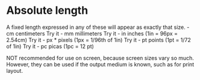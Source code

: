 # Absolute length
A fixed length expressed in any of these will appear as exactly that size.
		- cm	centimeters Try it
		- mm	millimeters Try it
		- in	inches (1in = 96px = 2.54cm) Try it
		- px *	pixels (1px = 1/96th of 1in) Try it
		- pt	points (1pt = 1/72 of 1in) Try it
		- pc	picas (1pc = 12 pt)

NOT recommended for use on screen, because screen sizes vary so much.
However, they can be used if the output medium is known, such as for print layout.
